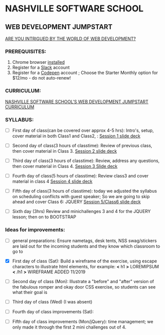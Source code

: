 # NASHVILLE SOFTWARE SCHOOL
## WEB DEVELOPMENT JUMPSTART
[ARE YOU INTRIGUED BY THE WORLD OF WEB DEVELOPMENT? ](http://nashvillesoftwareschool.com/programs/web-development-jumpstart)


### PREREQUISITES:
1. Chrome browser [installed](https://support.google.com/chrome/answer/95346?co=GENIE.Platform%3DDesktop&hl=en)
2. Register for a [Slack](https://slack.com/) account
3. Register for a [Codepen](www.codepen.io) account ; Choose the Starter Monthly option for $12/mo - do not auto-renew!



### CURRICULUM:
[NASHVILLE SOFTWARE SCHOOL'S WEB DEVELOPMENT JUMPSTART CURRICULUM](https://bb4cc51ae6ce4c0c92c888444854dd4c.codepen.website/)


### SYLLABUS:

- [ ] First day of class(can be covered over approx 4-5 hrs):   Intro's, setup, cover material in both Class1 and Class2,  :
    [Session 1 slide deck](https://docs.google.com/presentation/d/1o7Dm4JWRSDLV-EpCkuxY1S3vfdwHwEZ_gfviVkfST40/edit#slide=id.g3ebffc7b5f_2_50)

- [ ] Second day of class(3 hours of classtime):  Review of previous class, then cover material in Class 3.
    [Session 2 slide deck](https://docs.google.com/presentation/d/1wyMS9tT9Nu1HMuSvixX9Xcy3xQid8lDLSKu83VLPaUA/edit#slide=id.g3fa6e86bed_2_151)

- [ ] Third day of class(3 hours of classtime): Review, address any questions, then cover material in Class 4.
    [Session 3 Slide deck](https://docs.google.com/presentation/d/1EaqO0sw5iv25P91sj6DD6dhhzPCQdi7GWDd4avTyCVQ/edit#slide=id.g545954d854_0_0)

- [ ] Fourth day of class(5 hours of classtime): Review class3 and cover material in class 4
    [Session 4 slide deck](https://docs.google.com/presentation/d/1_k_xV3-935OHNSmCL20vI1MLr3OeXrXzCx8_fP_NFTU/edit?usp=sharing)

- [ ] Fifth day of class(3 hours of classtime):  today we adjusted the syllabus on scheduling conflicts with guest speaker;  So we are going to skip ahead and cover Class 6:  JQUERY
    [Session 5/Class6 slide deck](https://docs.google.com/presentation/d/1s0t3pm3Eb__v3hQwAE8OcOI6z9oOcXlnsHPjR_Ed1EU/edit?usp=sharing)
 - [ ] Sixth day (3hrs) Review and minichallenges 3 and 4 for the JQUERY lesson; then on to BOOTSTRAP


### Ideas for improvements:
- [ ] general preparations:  Ensure nametags, desk tents, NSS swag/stickers are laid out for the incoming students and they know which classroom to go to

- [x] First day of class (Sat):  Build a wireframe of the exercise, using escape characters to illustrate html elements, for example:  **&lt;** h1 **&gt;** LOREMIPSUM **&lt;** /h1 **&gt;**    WIREFRAME ADDED 11/2019

- [ ] Second day of class (Mon):  Illustrate a "before" and "after" version of the fabulous romper and okay door CSS exercise, so students can see what their goal is

- [ ] Third day of class (Wed) (I was absent)

- [ ] Fourth day of class improvements (Sat):

- [ ] Fifth day of class improvements (Mon/jQuery): time management; we only made it through the first 2 mini challenges out of 4.

